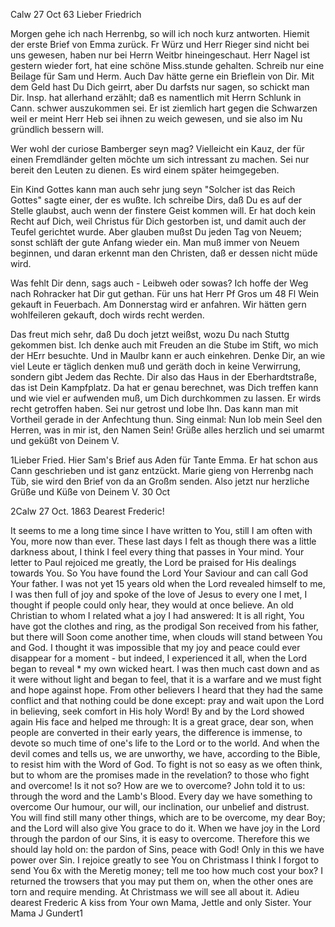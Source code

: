  Calw 27 Oct 63
Lieber Friedrich

Morgen gehe ich nach Herrenbg, so will ich noch kurz antworten. Hiemit der erste Brief von Emma zurück. Fr Würz und Herr Rieger sind nicht bei uns gewesen, haben nur bei Herrn Weitbr hineingeschaut. Herr Nagel ist gestern wieder fort, hat eine schöne Miss.stunde gehalten. Schreib nur eine Beilage für Sam und Herm. Auch Dav hätte gerne ein Brieflein von Dir. Mit dem Geld hast Du Dich geirrt, aber Du darfsts nur sagen, so schickt man Dir. 
Insp. hat allerhand erzählt; daß es namentlich mit Herrn Schlunk in Cann. schwer auszukommen sei. Er ist ziemlich hart gegen die Schwarzen weil er meint Herr Heb sei ihnen zu weich gewesen, und sie also im Nu gründlich bessern will.

Wer wohl der curiose Bamberger seyn mag? Vielleicht ein Kauz, der für einen Fremdländer gelten möchte um sich intressant zu machen. Sei nur bereit den Leuten zu dienen. Es wird einem später heimgegeben.

Ein Kind Gottes kann man auch sehr jung seyn "Solcher ist das Reich Gottes" sagte einer, der es wußte. Ich schreibe Dirs, daß Du es auf der Stelle glaubst, auch wenn der finstere Geist kommen will. Er hat doch kein Recht auf Dich, weil Christus für Dich gestorben ist, und damit auch der Teufel gerichtet wurde. Aber glauben mußst Du jeden Tag von Neuem; sonst schläft der gute Anfang wieder ein. Man muß immer von Neuem beginnen, und daran erkennt man den Christen, daß er dessen nicht müde wird.

Was fehlt Dir denn, sags auch - Leibweh oder sowas? Ich hoffe der Weg nach Rohracker hat Dir gut gethan. Für uns hat Herr Pf Gros um 48 Fl Wein gekauft in Feuerbach. Am Donnerstag wird er anfahren. Wir hätten gern wohlfeileren gekauft, doch wirds recht werden.

Das freut mich sehr, daß Du doch jetzt weißst, wozu Du nach Stuttg gekommen bist. Ich denke auch mit Freuden an die Stube im Stift, wo mich der HErr besuchte. Und in Maulbr kann er auch einkehren. Denke Dir, an wie viel Leute er täglich denken muß und geräth doch in keine Verwirrung, sondern gibt Jedem das Rechte. Dir also das Haus in der Eberhardtstraße, das ist Dein Kampfplatz. Da hat er genau berechnet, was Dich treffen kann und wie viel er aufwenden muß, um Dich durchkommen zu lassen. Er wirds recht getroffen haben. Sei nur getrost und lobe Ihn. Das kann man mit Vortheil gerade in der Anfechtung thun. Sing einmal: Nun lob mein Seel den Herren, was in mir ist, den Namen Sein! Grüße alles herzlich und sei umarmt und geküßt von Deinem
 V.



1Lieber Fried. Hier Sam's Brief aus Aden für Tante Emma. Er hat schon aus Cann geschrieben und ist ganz entzückt. Marie gieng von Herrenbg nach Tüb, sie wird den Brief von da an Großm senden. Also jetzt nur herzliche Grüße und Küße von Deinem
 V.
30 Oct



 2Calw 27 Oct. 1863
Dearest Frederic!

It seems to me a long time since I have written to You, still I am often with You, more now than ever. These last days I felt as though there was a little darkness about, I think I feel every thing that passes in Your mind. Your letter to Paul rejoiced me greatly, the Lord be praised for His dealings towards You. So You have found the Lord Your Saviour and can call God Your father. I was not yet 15 years old when the Lord revealed himself to me, I was then full of joy and spoke of the love of Jesus to every one I met, I thought if people could only hear, they would at once believe. An old Christian to whom I related what a joy I had answered: It is all right, You have got the clothes and ring, as the prodigal Son received from his father, but there will Soon come another time, when clouds will stand between You and God. I thought it was impossible that my joy and peace could ever disappear for a moment - but indeed, I experienced it all, when the Lord began to reveal <to me>* my own wicked heart. I was then much cast down and as it were without light and began to feel, that it is a warfare and we must fight and hope against hope. From other believers I heard that they had the same conflict and that nothing could be done except: pray and wait upon the Lord in believing, seek comfort in His holy Word! By and by the Lord showed again His face and helped me through: It is a great grace, dear son, when people are converted in their early years, the difference is immense, to devote so much time of one's life to the Lord or to the world. And when the devil comes and tells us, we are unworthy, we have, according to the Bible, to resist him with the Word of God. To fight is not so easy as we often think, but to whom are the promises made in the revelation? to those who fight and overcome! Is it not so? How are we to overcome? John told it to us: through the word and the Lamb's Blood. Every day we have something to overcome Our humour, our will, our inclination, our unbelief and distrust. You will find still many other things, which are to be overcome, my dear Boy; and the Lord will also give You grace to do it. When we have joy in the Lord through the pardon of our Sins, it is easy to overcome. Therefore this we should lay hold on: the pardon of Sins, peace with God! Only in this we have power over Sin. I rejoice greatly to see You on Christmass I think I forgot to send You 6x with the Meretig money; tell me too how much cost your box? I returned the trowsers that you may put them on, when the other ones are torn and require mending. At Christmass we will see all about it. Adieu dearest Frederic A kiss from Your own Mama, Jettle and only Sister. Your Mama
 J Gundert1
